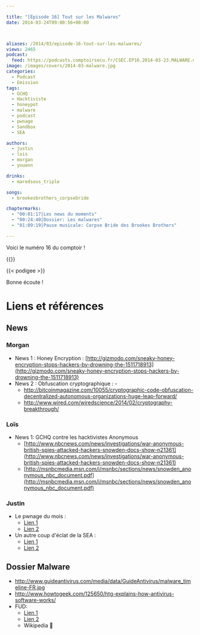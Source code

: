 ```yaml
---

title: "[Épisode 16] Tout sur les Malwares"
date: 2014-03-24T09:00:56+00:00



aliases: /2014/03/episode-16-tout-sur-les-malwares/
views: 2465
podcast:
  feed: https://podcasts.comptoirsecu.fr/CSEC.EP16.2014-03-23.MALWARE.mp3
image: /images/covers/2014-03-malware.jpg
categories:
  - Podcast
  - Emission
tags:
  - GCHQ
  - Hacktiviste
  - honeypot
  - malware
  - podcast
  - pwnage
  - Sandbox
  - SEA

authors:
  - justin
  - lois
  - morgan
  - youenn

drinks:
  - maredsous_triple

songs:
  - brookesbrothers_corpsebride

chaptermarks:
  - "00:01:17|Les news du moments"
  - "00:24:40|Dossier: Les malwares"
  - "01:09:19|Pause musicale: Corpse Bride des Brookes Brothers"

---
```


Voici le numéro 16 du comptoir !

{{<chaptermarks>}}

{{< podigee >}}



Bonne écoute !


# Liens et références

## News

### Morgan

- News 1 : Honey Encryption : [http://gizmodo.com/sneaky-honey-encryption-stops-hackers-by-drowning-the-1511718913](http://gizmodo.com/sneaky-honey-encryption-stops-hackers-by-drowning-the-1511718913)
- News 2 : Obfuscation cryptographique :   -  
  - <http://bitcoinmagazine.com/10055/cryptographic-code-obfuscation-decentralized-autonomous-organizations-huge-leap-forward/>
  - <http://www.wired.com/wiredscience/2014/02/cryptography-breakthrough/>  


### Loïs

- News 1: GCHQ contre les hacktivistes Anonymous
  - [http://www.nbcnews.com/news/investigations/war-anonymous-british-spies-attacked-hackers-snowden-docs-show-n21361](http://www.nbcnews.com/news/investigations/war-anonymous-british-spies-attacked-hackers-snowden-docs-show-n21361)
  - [http://msnbcmedia.msn.com/i/msnbc/sections/news/snowden_anonymous_nbc_document.pdf](http://msnbcmedia.msn.com/i/msnbc/sections/news/snowden_anonymous_nbc_document.pdf)


### Justin

- Le pwnage du mois : 
  - [Lien 1](http://news.cnet.com/8301-1009_3-57618917-83/hackers-hit-tesco-as-over-2200-accounts-compromised/?part=rss&tag=feed&subj=News-Security&Privacy)
  - [Lien 2](http://securityaffairs.co/wordpress/22313/hacking/kickstarter-site-hacked.html)
- Un autre coup d'éclat de la SEA :
  - [Lien 1](http://securityaffairs.co/wordpress/22241/hacking/sea-hacked-forbes.html)
  - [Lien 2](http://securityaffairs.co/wordpress/21975/hacking/syrian-electronic-army-hacks-facebook.html)

## Dossier Malware

- <http://www.guideantivirus.com/media/data/GuideAntivirus/malware_timeline-FR.jpg>
- <http://www.howtogeek.com/125650/htg-explains-how-antivirus-software-works/>
- FUD:
  - [Lien 1](http://www.crypters.net/fud-crypter/)
  - [Lien 2](http://cypherx.org/fr/)
  - Wikipedia 🙂
